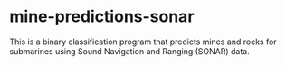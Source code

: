 # mine-predictions-sonar
This is a binary classification program that predicts mines and rocks for submarines using Sound Navigation and Ranging (SONAR) data.
